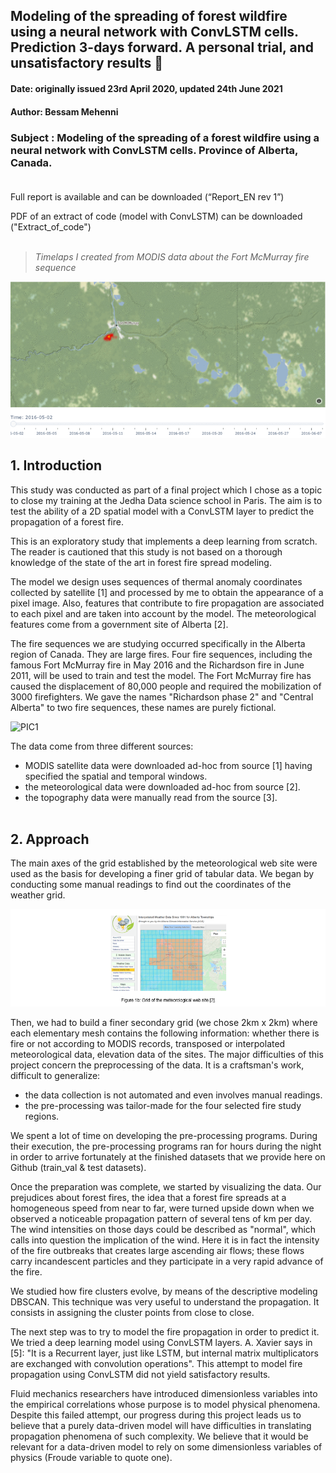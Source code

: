 ## Modeling of the spreading of forest wildfire using a neural network with ConvLSTM cells. Prediction 3-days forward. A personal trial, and unsatisfactory results 🤷




#### **Date: originally issued 23rd April 2020, updated 24th June 2021**
#### **Author: Bessam Mehenni**

### **Subject : Modeling of the spreading of a forest wildfire using a neural network with ConvLSTM cells. Province of Alberta, Canada.**<br/><br/>
Full report is available and can be downloaded (“Report_EN rev 1”)

PDF of an extract of code (model with ConvLSTM) can be downloaded ("Extract_of_code")<br/><br/>

>_Timelaps I created from MODIS data about the Fort McMurray fire sequence_

![PIC8](/md_images/spread_gif.gif)


##  **1.	Introduction**

This study was conducted as part of a final project which I chose as a topic to close my training at the Jedha Data science school in Paris. The aim is to test the ability of a 2D spatial model with a ConvLSTM layer to predict the propagation of a forest fire. 

This is an exploratory study that implements a deep learning from scratch. The reader is cautioned that this study is not based on a thorough knowledge of the state of the art in forest fire spread modeling.

The model we design uses sequences of thermal anomaly coordinates collected by satellite [1] and processed by me to obtain the appearance of a pixel image. Also, features that contribute to fire propagation are associated to each pixel and are taken into account by the model. The meteorological features come from a government site of Alberta [2].

The fire sequences we are studying occurred specifically in the Alberta region of Canada. They are large fires. Four fire sequences, including the famous Fort McMurray fire in May 2016 and the Richardson fire in June 2011, will be used to train and test the model. The Fort McMurray fire has caused the displacement of 80,000 people and required the mobilization of 3000 firefighters. We gave the names "Richardson phase 2" and "Central Alberta" to two fire sequences, these names are purely fictional.


![PIC1](/md_images/pic1.PNG)

The data come from three different sources:
-	MODIS satellite data were downloaded ad-hoc from source [1] having specified the spatial and temporal windows. 
-	the meteorological data were downloaded ad-hoc from source [2].
-	the topography data were manually read from the source [3].<br/><br/>

## **2.	Approach**

The main axes of the grid established by the meteorological web site were used as the basis for developing a finer grid of tabular data. We began by conducting some manual readings to find out the coordinates of the weather grid.

![PIC10](/md_images/pic8.PNG)


Then, we had to build a finer secondary grid (we chose 2km x 2km) where each elementary mesh contains the following information: whether there is fire or not according to MODIS records, transposed or interpolated meteorological data, elevation data of the sites.
The major difficulties of this project concern the preprocessing of the data. It is a craftsman's work, difficult to generalize: 
-	the data collection is not automated and even involves manual readings.
-	the pre-processing was tailor-made for the four selected fire study regions.

We spent a lot of time on developing the pre-processing programs. During their execution, the pre-processing programs ran for hours during the night in order to arrive fortunately at the finished datasets that we provide here on Github (train_val & test datasets).

Once the preparation was complete, we started by visualizing the data. Our prejudices about forest fires, the idea that a forest fire spreads at a homogeneous speed from near to far, were turned upside down when we observed a noticeable propagation pattern of several tens of km per day. The wind intensities on those days could be described as "normal", which calls into question the implication of the wind. Here it is in fact the intensity of the fire outbreaks that creates large ascending air flows; these flows carry incandescent particles and they participate in a very rapid advance of the fire.

We studied how fire clusters evolve, by means of the descriptive modeling DBSCAN. This technique was very useful to understand the propagation. It consists in assigning the cluster points from close to close. 

The next step was to try to model the fire propagation in order to predict it. We tried a deep learning model using ConvLSTM layers. A. Xavier says in [5]: "It is a Recurrent layer, just like LSTM, but internal matrix multiplicators are exchanged with convolution operations". This attempt to model fire propagation using ConvLSTM did not yield satisfactory results.


Fluid mechanics researchers have introduced dimensionless variables into the empirical correlations whose purpose is to model physical phenomena. Despite this failed attempt, our progress during this project leads us to believe that a purely data-driven model will have difficulties in translating propagation phenomena of such complexity. We believe that it would be relevant for a data-driven model to rely on some dimensionless variables of physics (Froude variable to quote one).<br/><br/>
